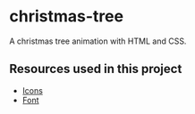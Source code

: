 # christmas-tree

A christmas tree animation with HTML and CSS.

## Resources used in this project

- [Icons](https://favicon.io/emoji-favicons/christmas-tree/)
- [Font](https://fonts.google.com/specimen/Berkshire+Swash)